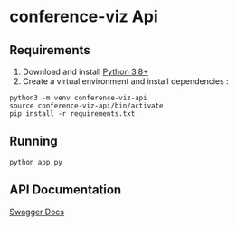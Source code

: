# conference-viz Api

## Requirements
1. Download and install [Python 3.8+](https://www.python.org/downloads/)
2. Create a virtual environment and install dependencies :
```
python3 -m venv conference-viz-api
source conference-viz-api/bin/activate
pip install -r requirements.txt
```
## Running
`python app.py`

## API Documentation
[Swagger Docs](swagger.yaml)